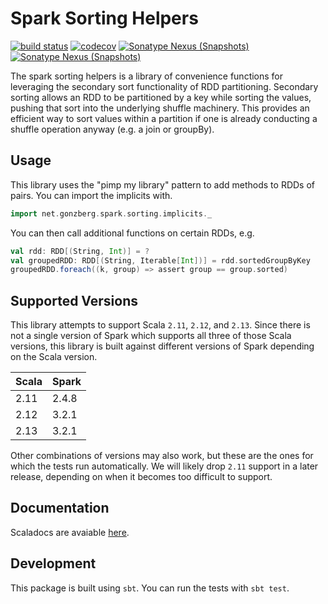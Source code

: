 # Spark Sorting Helpers

[![build status](https://github.com/cwienberg/spark-sorting-helpers/actions/workflows/release.yml/badge.svg)](https://github.com/cwienberg/spark-sorting-helpers/actions/workflows/release.yml) [![codecov](https://codecov.io/gh/cwienberg/spark-sorting-helpers/branch/main/graph/badge.svg?token=IC5NUTYXHI)](https://codecov.io/gh/cwienberg/spark-sorting-helpers) [![Sonatype Nexus (Snapshots)](https://img.shields.io/nexus/r/https/s01.oss.sonatype.org/net.gonzberg/spark-sorting-helpers_2.12.svg)](https://s01.oss.sonatype.org/content/repositories/releases/net/gonzberg/spark-sorting-helpers_2.12/) [![Sonatype Nexus (Snapshots)](https://img.shields.io/nexus/s/https/s01.oss.sonatype.org/net.gonzberg/spark-sorting-helpers_2.12.svg)](https://s01.oss.sonatype.org/content/repositories/snapshots/net/gonzberg/spark-sorting-helpers_2.12/)

The spark sorting helpers is a library of convenience functions for leveraging the secondary sort functionality of RDD partitioning. Secondary sorting allows an RDD to be partitioned by a key while sorting the values, pushing that sort into the underlying shuffle machinery. This provides an efficient way to sort values within a partition if one is already conducting a shuffle operation anyway (e.g. a join or groupBy).

## Usage
This library uses the "pimp my library" pattern to add methods to RDDs of pairs. You can import the implicits with.

```scala
import net.gonzberg.spark.sorting.implicits._
```

You can then call additional functions on certain RDDs, e.g.
```scala
val rdd: RDD[(String, Int)] = ?
val groupedRDD: RDD[(String, Iterable[Int])] = rdd.sortedGroupByKey
groupedRDD.foreach((k, group) => assert group == group.sorted)
```

## Supported Versions
This library attempts to support Scala `2.11`, `2.12`, and `2.13`. Since there is not a single version of Spark which supports all three of those Scala versions, this library is built against different versions of Spark depending on the Scala version.

| Scala | Spark |
| ----- | ----- |
| 2.11  | 2.4.8 |
| 2.12  | 3.2.1 |
| 2.13  | 3.2.1 |

Other combinations of versions may also work, but these are the ones for which the tests run automatically. We will likely drop `2.11` support in a later release, depending on when it becomes too difficult to support.

## Documentation

Scaladocs are avaiable [here](https://cwienberg.github.io/spark-sorting-helpers/).

## Development

This package is built using `sbt`. You can run the tests with `sbt test`.
